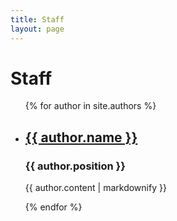 ```yaml
--- 
title: Staff 
layout: page
---
```

<h1>Staff</h1>

<ul>
    {% for author in site.authors %}
    <li>
        <h2>
            <a href="{{ author.url }}">{{ author.name }}</a>
        </h2>
        <h3>{{ author.position }}</h3>
        <p>{{ author.content | markdownify }}</p>
    </li>
    {% endfor %}
</ul>